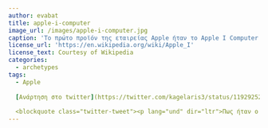 ```yaml
---
author: evabat
title: apple-i-computer
image_url: /images/apple-i-computer.jpg
caption: 'Το πρώτο προϊόν της εταιρείας Apple ήταν το Apple I Computer και κυκλοφόρησε στην αγορά το 1976. Ήταν χειροποίητο και ο σχεδιασμός καθώς και η κατασκευή πραγματοποιήθηκαν από τον Steve Wozniak. Το να γίνει διαθέσιμο προς πώληση ήταν ιδεά του φίλου του, Steve Jobs.'
license_url: 'https://en.wikipedia.org/wiki/Apple_I'
license_text: Courtesy of Wikipedia
categories:
  - archetypes
tags:
  - Apple
  
  [Ανάρτηση στο twitter](https://twitter.com/kagelaris3/status/1192925222904705026?s=20)
  
  <blockquote class="twitter-tweet"><p lang="und" dir="ltr">Πως ήταν ο πρώτος apple computer?<br> <a href="https://t.co/IaRpbG2iX8">https://t.co/IaRpbG2iX8</a><a href="https://twitter.com/hashtag/apple?src=hash&amp;ref_src=twsrc%5Etfw">#apple</a> <a href="https://twitter.com/hashtag/computer?src=hash&amp;ref_src=twsrc%5Etfw">#computer</a> <a href="https://twitter.com/hashtag/stevejobs?src=hash&amp;ref_src=twsrc%5Etfw">#stevejobs</a> <a href="https://twitter.com/hashtag/mibook?src=hash&amp;ref_src=twsrc%5Etfw">#mibook</a> <a href="https://twitter.com/hashtag/SteveWozniak?src=hash&amp;ref_src=twsrc%5Etfw">#SteveWozniak</a> <a href="https://t.co/2fKIsQFRL0">pic.twitter.com/2fKIsQFRL0</a></p>&mdash; kagelaris (@kagelaris3) <a href="https://twitter.com/kagelaris3/status/1192925222904705026?ref_src=twsrc%5Etfw">November 8, 2019</a></blockquote> <script async src="https://platform.twitter.com/widgets.js" charset="utf-8"></script> 
---
```

